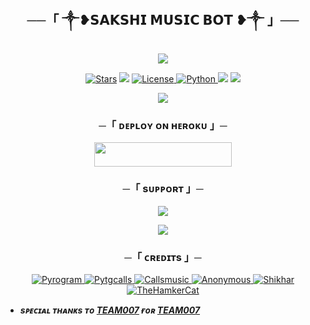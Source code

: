 <h2 align="center">
    ──「 ༒︎❥︎𝗦𝗔𝗞𝗦𝗛𝗜 𝗠𝗨𝗦𝗜𝗖 𝗕𝗢𝗧 ❥︎༒︎ 」──
</h2>

<p align="center">
  <img src="https://telegra.ph/file/bafe41175936b5ff85c40.jpg">
</p>

<p align="center">
<a href="https://github.com/iloveyoupagal/SAKSHIMUSICBOT/stargazers"><img src="https://img.shields.io/github/stars/iloveyoupagal/SAKSHIMUSICBOT?color=black&logo=github&logoColor=black&style=for-the-badge" alt="Stars" /></a>
<a href="https://github.com/iloveyoupagal/SAKSHIMUSICBOT/network/members"> <img src="https://img.shields.io/github/forks/iloveyoupagal/SAKSHIMUSICBOT?color=black&logo=github&logoColor=black&style=for-the-badge" /></a>
<a href="https://github.com/iloveyoupagal/SAKSHIMUSICBOT/blob/master/LICENSE"> <img src="https://img.shields.io/badge/License-MIT-blueviolet?style=for-the-badge" alt="License" /> </a>
<a href="https://www.python.org/"> <img src="https://img.shields.io/badge/Written%20in-Python-orange?style=for-the-badge&logo=python" alt="Python" /> </a>
<a href="https://pypi.org/project/Pyrogram/"> <img src="https://img.shields.io/pypi/v/pyrogram?color=yellow&label=pyrogram&logo=python&logoColor=green&style=for-the-badge" /></a>
<a href="https://github.com/iloveyoupagal/SAKSHIMUSICBOT/commits/AnonymousR1025"> <img src="https://img.shields.io/github/last-commit/iloveyoupagal/SAKSHIMUSICBOT?color=blue&logo=github&logoColor=green&style=for-the-badge" /></a>
</p>

<p align="center">
  <img src="https://graph.org/file/699993dd541e3b2e2672b.jpg">
</p>

<h3 align="center">
    ─「 ᴅᴇᴩʟᴏʏ ᴏɴ ʜᴇʀᴏᴋᴜ 」─
</h3>

<p align="center"><a href="https://dashboard.heroku.com/new?template=https://github.com/iloveyoupagal/SAKSHIMUSICBOT"> <img src="https://img.shields.io/badge/Deploy%20On%20Heroku-black?style=for-the-badge&logo=heroku" width="220" height="38.45"/></a></p>

<h3 align="center">
    ─「 sᴜᴩᴩᴏʀᴛ 」─
</h3>

<p align="center">
<a href="https://telegram.me/WordChattingGroupWCG"><img src="https://img.shields.io/badge/-Support%20Group-blue.svg?style=for-the-badge&logo=Telegram"></a>
</p>

<p align="center">
<a href="https://telegram.me/WorldchattingGroup_x"><img src="https://img.shields.io/badge/-Support%20Channel-blue.svg?style=for-the-badge&logo=Telegram"></a>
</p>

<h3 align="center">
    ─「 ᴄʀᴇᴅɪᴛs 」─
</h3>

<p align="center">
<a href="https://github.com/pyrogram/pyrogram"> <img src="https://img.shields.io/badge/Pyrogram-black?style=for-the-badge&logo=github" alt="Pyrogram" /> </a>
<a href="https://github.com/pytgcalls/pytgcalls"> <img src="https://img.shields.io/badge/PyTgCalls-black?style=for-the-badge&logo=github" alt="Pytgcalls" /> </a>
<a href="https://github.com/Callsmusic"> <img src="https://img.shields.io/badge/CallsMusic-black?style=for-the-badge&logo=github" alt="Callsmusic" /> </a>
<a href="https://github.com/AnonymousR1025"> <img src="https://img.shields.io/badge/Anonymous-black?style=for-the-badge&logo=github" alt="Anonymous" /> </a>
<a href="https://github.com/NotReallyShikhar"> <img src="https://img.shields.io/badge/Shikhar-black?style=for-the-badge&logo=github" alt="Shikhar" /> </a>
<a href="https://github.com/TheHamkerCat"> <img src="https://img.shields.io/badge/TheHamkerCat-black?style=for-the-badge&logo=github" alt="TheHamkerCat" /> </a>
</p>

- <b> _sᴩᴇᴄɪᴀʟ ᴛʜᴀɴᴋs ᴛᴏ [TEAM007](https://github.com/iloveyoupagal) ғᴏʀ [TEAM007](https://github.com/iloveyoupagal/SAKSHIMUSICBOT)_ </b>

